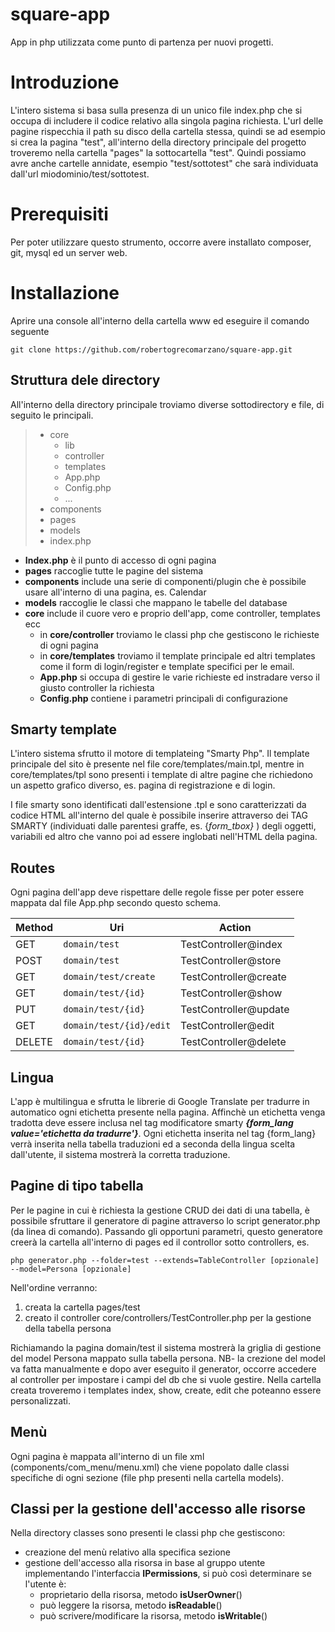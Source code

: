 

# square-app

App in php utilizzata come punto di partenza per nuovi progetti.


# Introduzione

L'intero sistema si basa sulla presenza di un unico file index.php che si occupa di includere il codice relativo alla singola pagina richiesta. L'url delle pagine rispecchia il path su disco della cartella stessa, quindi se ad esempio si crea la pagina "test", all'interno della directory principale del progetto troveremo nella cartella "pages" la sottocartella "test".
Quindi possiamo avre anche cartelle annidate, esempio "test/sottotest" che sarà individuata dall'url miodominio/test/sottotest.


# Prerequisiti

Per poter utilizzare questo strumento, occorre avere installato composer, git, mysql ed un server web.


# Installazione

Aprire una console all'interno della cartella www ed eseguire il comando seguente

    git clone https://github.com/robertogrecomarzano/square-app.git

## Struttura dele directory
All'interno della directory principale troviamo diverse sottodirectory e file, di seguito le principali.

>  - core
> 	 - lib
> 	 - controller
> 	 - templates
> 	 - App.php
> 	 - Config.php
> 	 - ...
>  - components
>  - pages
>  - models
>  - index.php

 - **Index.php** è il punto di accesso di ogni pagina
 - **pages** raccoglie tutte le pagine del sistema
 - **components** include una serie di componenti/plugin che è possibile usare all'interno di una pagina, es. Calendar
 - **models** raccoglie le classi che mappano le tabelle del database
 - **core** include il cuore vero e proprio dell'app, come controller, templates ecc 
	 - in **core/controller** troviamo le classi php che gestiscono le richieste di ogni pagina
	 - in **core/templates** troviamo il template principale ed altri templates come il form di login/register e template specifici per	le email.
	 - **App.php** si  occupa di gestire le varie richieste ed instradare verso il giusto controller la richiesta
	 - **Config.php** contiene i parametri principali di configurazione

## Smarty template
L'intero sistema sfrutto il motore di templateing "Smarty Php". Il template principale del sito è presente nel file core/templates/main.tpl, mentre in core/templates/tpl sono presenti i template di altre pagine che richiedono un aspetto grafico diverso, es. pagina di registrazione e di login.

I file smarty sono identificati dall'estensione .tpl e sono caratterizzati da codice HTML all'interno del quale è possibile inserire attraverso dei TAG SMARTY (individuati dalle parentesi graffe, es. {*form_tbox}* ) degli oggetti, variabili ed altro che vanno poi ad essere inglobati nell'HTML della pagina.


## Routes
Ogni pagina dell'app deve rispettare delle regole fisse per poter essere mappata dal file App.php secondo questo schema.

|Method          |Uri                            |Action										 |	
|----------------|-------------------------------|---------------------------|
|GET						 |`domain/test`			             |TestController@index       |
|POST            |`domain/test`            			 |TestController@store       |
|GET             |`domain/test/create`     			 |TestController@create      |
|GET             |`domain/test/{id}`       			 |TestController@show        |
|PUT             |`domain/test/{id}`       			 |TestController@update      |
|GET             |`domain/test/{id}/edit`  			 |TestController@edit        |
|DELETE          |`domain/test/{id}`       			 |TestController@delete      |


## Lingua

L'app è multilingua e sfrutta le librerie di Google Translate per tradurre in automatico ogni etichetta presente nella pagina. Affinchè un etichetta venga tradotta deve essere inclusa nel tag modificatore smarty ***{form_lang value='etichetta da tradurre'}***. Ogni etichetta inserita nel tag {form_lang} verrà inserita nella tabella traduzioni ed a seconda della lingua scelta dall'utente, il sistema mostrerà la corretta traduzione.

## Pagine di tipo tabella

Per le pagine in cui è richiesta la gestione CRUD dei dati di una tabella, è possibile sfruttare il generatore di pagine attraverso lo script generator.php (da linea di comando).
Passando gli opportuni parametri, questo generatore creerà la cartella all'interno di pages ed il controllor sotto controllers, es.

    php generator.php --folder=test --extends=TableController [opzionale] --model=Persona [opzionale]

Nell'ordine verranno:
 1. creata la cartella pages/test
 2. creato il controller core/controllers/TestController.php per la gestione della tabella persona

Richiamando la pagina domain/test il sistema mostrerà la griglia di gestione del model Persona mappato sulla tabella persona.
NB- la crezione del model va fatta manualmente e dopo aver eseguito il generator, occorre accedere al controller per impostare i campi del db che si vuole gestire.
Nella cartella creata troveremo i templates index, show, create, edit che poteanno essere personalizzati.


## Menù

Ogni pagina è mappata all'interno di un file xml (components/com_menu/menu.xml) che viene popolato dalle classi specifiche di ogni sezione (file php presenti nella cartella models). 


## Classi per la gestione dell'accesso alle risorse

Nella directory classes sono presenti le classi php che gestiscono:
 - creazione del menù relativo alla specifica sezione
 - gestione dell'accesso alla risorsa in base al gruppo utente implementando l'interfaccia **IPermissions**, si può così  determinare se l'utente è:
	 - proprietario della risorsa, metodo **isUserOwner**()
	 - può leggere la risorsa, metodo **isReadable**()
	 - può scrivere/modificare la risorsa, metodo **isWritable**()
